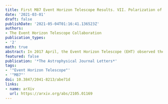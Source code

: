 ```yaml
---
title: First M87 Event Horizon Telescope Results. VII. Polarization of the Ring
date: '2021-03-01'
draft: false
publishDate: '2021-05-04T01:16:41.136523Z'
authors:
- The Event Horizon Telescope Collaboration
publication_types:
- '2'
math: true
abstract: In 2017 April, the Event Horizon Telescope (EHT) observed the near-horizon region around the supermassive black hole at the core of the M87 galaxy. These 1.3mm wavelength observations revealed a compact asymmetric ring-like source morphology. This structure originates from synchrotron emission produced by relativistic plasma located in the immediate vicinity of the black hole. Here we present the corresponding linear-polarimetric EHT images of the center of M87. We find that only a part of the ring is significantly polarized. The resolved fractional linear polarization has a maximum located in the southwest part of the ring, where it rises to the level of $\sim$ 15\%. The polarization position angles are arranged in a nearly azimuthal pattern. We perform quantitative measurements of relevant polarimetric properties of the compact emission and find evidence for the temporal evolution of the polarized source structure over one week of EHT observations. The details of the polarimetric data reduction and calibration methodology are provided. We carry out the data analysis using multiple independent imaging and modeling techniques, each of which is validated against a suite of synthetic data sets. The gross polarimetric structure and its apparent evolution with time are insensitive to the method used to reconstruct the image. These polarimetric images carry information about the structure of the magnetic fields responsible for the synchrotron emission. Their physical interpretation is discussed in an accompanying publication.
featured: false
publication: '*The Astrophysical Journal Letters*'
tags:
- '"Event Horizon Telescope"'
- '"M87"'
doi: 10.3847/2041-8213/abe71d
links:
- name: arXiv
  url: https://arxiv.org/abs/2105.01169
---
```

